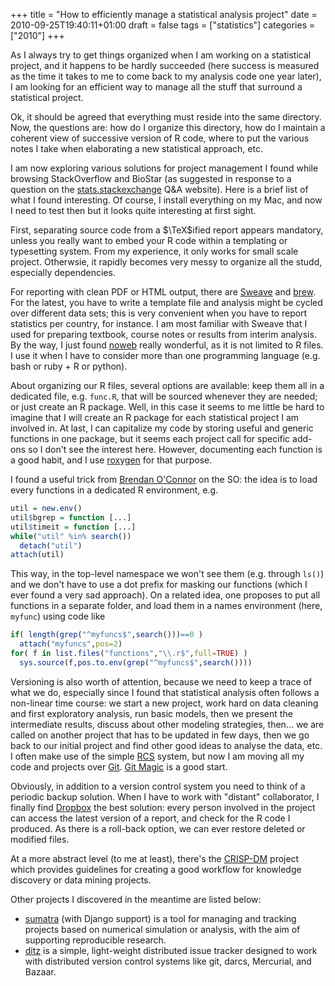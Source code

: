 +++
title = "How to efficiently manage a statistical analysis project"
date = 2010-09-25T19:40:11+01:00
draft = false
tags = ["statistics"]
categories = ["2010"]
+++

As I always try to get things organized when I am working on a statistical project, and it happens to be hardly succeeded (here success is measured as the time it takes to me to come back to my analysis code one year later), I am looking for an efficient way to manage all the stuff that surround a statistical project.

<!--more-->

Ok, it should be agreed that everything must reside into the same directory. Now, the questions are: how do I organize this directory, how do I maintain a coherent view of successive version of R code, where to put the various notes I take when elaborating a new statistical approach, etc.

I am now exploring various solutions for project management I found while browsing StackOverflow and BioStar (as suggested in response to a question on the [stats.stackexchange](http://stats.stackexchange.com/) Q&A website). Here is a brief list of what I found interesting. Of course, I install everything on my Mac, and now I need to test then but it looks quite interesting at first sight.

First, separating source code from a $\TeX$ified report appears mandatory, unless you really want to embed your R code within a templating or typesetting system. From my experience, it only works for small scale project. Otherwsie, it rapidly becomes very messy to organize all the studd, especially dependencies.

For reporting with clean PDF or HTML output, there are [Sweave](http://www.stat.uni-muenchen.de/~leisch/Sweave/) and [brew](http://cran.r-project.org/web/packages/brew/index.html). For the latest, you have to write a template file and analysis might be cycled over different data sets; this is very convenient when you have to report statistics per country, for instance. I am most familiar with Sweave that I used for preparing textbook, course notes or results from interim analysis. By the way, I just found [noweb](http://www.cs.tufts.edu/~nr/noweb/) really wonderful, as it is not limited to R files. I use it when I have to consider more than one programming language (e.g. bash or ruby + R or python).

About organizing our R files, several options are available: keep them all in a dedicated file, e.g. `func.R`, that will be sourced whenever they are needed; or just create an R package. Well, in this case it seems to me little be hard to imagine that I will create an R package for each statistical project I am involved in. At last, I can capitalize my code by storing useful and generic functions in one package, but it seems each project call for specific add-ons so I don't see the interest here. However, documenting each function is a good habit, and I use [roxygen](http://roxygen.org/) for that purpose.

I found a useful trick from [Brendan O'Connor](http://anyall.org/) on the SO: the idea is to load every functions in a dedicated R environment, e.g.

```r
util = new.env()
util$bgrep = function [...]
util$timeit = function [...]
while("util" %in% search())
  detach("util")
attach(util)
```

This way, in the top-level namespace we won't see them (e.g. through `ls()`) and we don't have to use a dot prefix for masking our functions (which I ever found a very sad approach). On a related idea, one proposes to put all functions in a separate folder, and load them in a names environment (here, `myfunc`) using code like

```r
if( length(grep("^myfuncs$",search()))==0 )
  attach("myfuncs",pos=2)
for( f in list.files("functions","\\.r$",full=TRUE) )
  sys.source(f,pos.to.env(grep("^myfuncs$",search())))
```

Versioning is also worth of attention, because we need to keep a trace of what we do, especially since I found that statistical analysis often follows a non-linear time course: we start a new project, work hard on data cleaning and first exploratory analysis, run basic models, then we present the intermediate results, discuss about other modeling strategies, then... we are called on another project that has to be updated in few days, then we go back to our initial project and find other good ideas to analyse the data, etc. I often make use of the simple [RCS](http://tldp.org/HOWTO/RCS-5.html) system, but now I am moving all my code and projects over [Git](http://git-scm.com/). [Git Magic](http://www-cs-students.stanford.edu/~blynn/gitmagic/) is a good start.

Obviously, in addition to a version control system you need to think of a periodic backup solution. When I have to work with "distant" collaborator, I finally find [Dropbox](http://www.dropbox.com) the best solution: every person involved in the project can access the latest version of a report, and check for the R code I produced. As there is a roll-back option, we can ever restore deleted or modified files.

At a more abstract level (to me at least), there's the [CRISP-DM](http://www.crisp-dm.org/) project which provides guidelines for creating a good workflow for knowledge discovery or data mining projects.

Other projects I discovered in the meantime are listed below:

- [sumatra](http://neuralensemble.org/trac/sumatra) (with Django support) is a tool for managing and tracking projects based on numerical simulation or analysis, with the aim of supporting reproducible research.
- [ditz](http://ditz.rubyforge.org/) is a simple, light-weight distributed issue tracker designed to work with distributed version control systems like git, darcs, Mercurial, and Bazaar.
